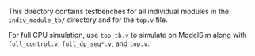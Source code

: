 This directory contains testbenches for all individual modules in the `indiv_module_tb/` directory and for the `top.v` file.

For full CPU simulation, use `top_tb.v` to simulate on ModelSim along with `full_control.v`, `full_dp_seq*.v`, and `top.v`.
